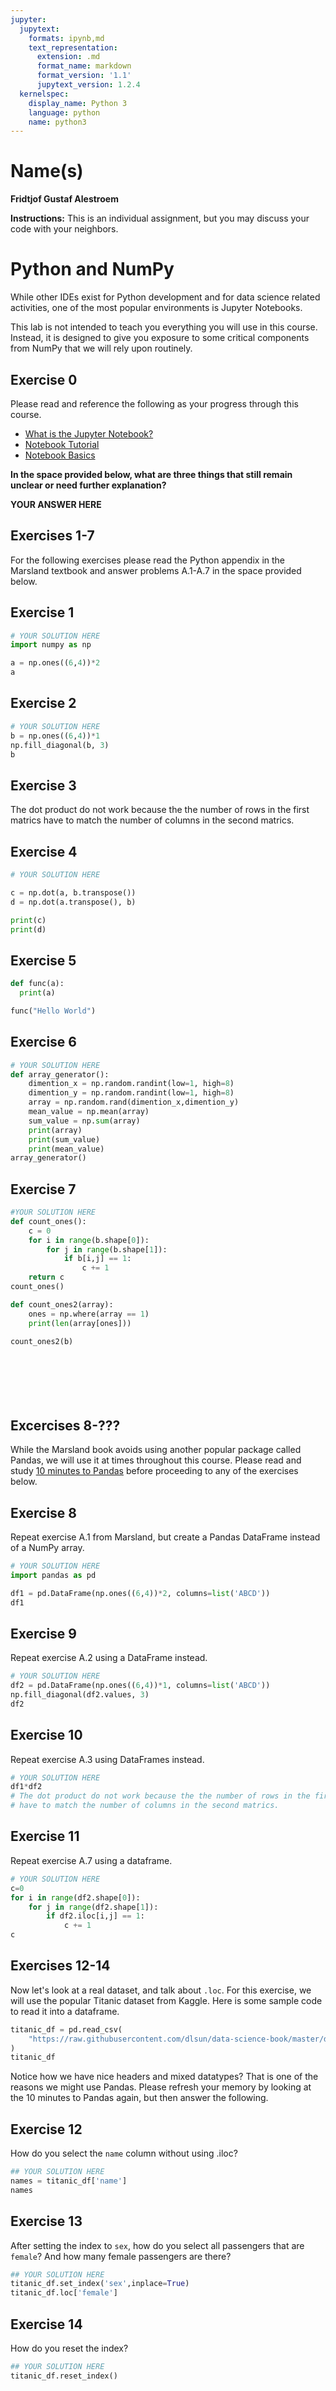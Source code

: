 ```yaml
---
jupyter:
  jupytext:
    formats: ipynb,md
    text_representation:
      extension: .md
      format_name: markdown
      format_version: '1.1'
      jupytext_version: 1.2.4
  kernelspec:
    display_name: Python 3
    language: python
    name: python3
---
```


# Name(s)
**Fridtjof Gustaf Alestroem**


**Instructions:** This is an individual assignment, but you may discuss your code with your neighbors.


# Python and NumPy

While other IDEs exist for Python development and for data science related activities, one of the most popular environments is Jupyter Notebooks.

This lab is not intended to teach you everything you will use in this course. Instead, it is designed to give you exposure to some critical components from NumPy that we will rely upon routinely.

## Exercise 0
Please read and reference the following as your progress through this course. 

* [What is the Jupyter Notebook?](https://nbviewer.jupyter.org/github/jupyter/notebook/blob/master/docs/source/examples/Notebook/What%20is%20the%20Jupyter%20Notebook.ipynb#)
* [Notebook Tutorial](https://www.datacamp.com/community/tutorials/tutorial-jupyter-notebook)
* [Notebook Basics](https://nbviewer.jupyter.org/github/jupyter/notebook/blob/master/docs/source/examples/Notebook/Notebook%20Basics.ipynb)

**In the space provided below, what are three things that still remain unclear or need further explanation?**


**YOUR ANSWER HERE**


## Exercises 1-7
For the following exercises please read the Python appendix in the Marsland textbook and answer problems A.1-A.7 in the space provided below.


## Exercise 1

```python
# YOUR SOLUTION HERE
import numpy as np

a = np.ones((6,4))*2
a
```

## Exercise 2

```python
# YOUR SOLUTION HERE
b = np.ones((6,4))*1
np.fill_diagonal(b, 3)
b
```

## Exercise 3


The dot product do not work because the the number of rows in the first matrics have to match the number of columns in the second matrics. 


## Exercise 4

```python
# YOUR SOLUTION HERE

c = np.dot(a, b.transpose())
d = np.dot(a.transpose(), b)

print(c)
print(d)
```

## Exercise 5

```python
def func(a):
  print(a)
```

```python
func("Hello World")
```

## Exercise 6

```python
# YOUR SOLUTION HERE
def array_generator():
    dimention_x = np.random.randint(low=1, high=8)
    dimention_y = np.random.randint(low=1, high=8)
    array = np.random.rand(dimention_x,dimention_y)
    mean_value = np.mean(array)
    sum_value = np.sum(array)
    print(array)
    print(sum_value)
    print(mean_value)
array_generator()
```

## Exercise 7

```python
#YOUR SOLUTION HERE
def count_ones():
    c = 0
    for i in range(b.shape[0]):
        for j in range(b.shape[1]):
            if b[i,j] == 1:
                c += 1
    return c
count_ones()
```

```python
def count_ones2(array):
    ones = np.where(array == 1)
    print(len(array[ones]))

count_ones2(b)





    
```

## Excercises 8-???
While the Marsland book avoids using another popular package called Pandas, we will use it at times throughout this course. Please read and study [10 minutes to Pandas](https://pandas.pydata.org/pandas-docs/stable/getting_started/10min.html) before proceeding to any of the exercises below.


## Exercise 8
Repeat exercise A.1 from Marsland, but create a Pandas DataFrame instead of a NumPy array.

```python
# YOUR SOLUTION HERE
import pandas as pd

df1 = pd.DataFrame(np.ones((6,4))*2, columns=list('ABCD'))
df1
```

## Exercise 9
Repeat exercise A.2 using a DataFrame instead.

```python
# YOUR SOLUTION HERE
df2 = pd.DataFrame(np.ones((6,4))*1, columns=list('ABCD'))
np.fill_diagonal(df2.values, 3)
df2
```

## Exercise 10
Repeat exercise A.3 using DataFrames instead.

```python
# YOUR SOLUTION HERE
df1*df2
# The dot product do not work because the the number of rows in the first matrics 
# have to match the number of columns in the second matrics. 
```

## Exercise 11
Repeat exercise A.7 using a dataframe.

```python
# YOUR SOLUTION HERE
c=0
for i in range(df2.shape[0]):
    for j in range(df2.shape[1]):
        if df2.iloc[i,j] == 1:
            c += 1
c
```

## Exercises 12-14
Now let's look at a real dataset, and talk about ``.loc``. For this exercise, we will use the popular Titanic dataset from Kaggle. Here is some sample code to read it into a dataframe.

```python
titanic_df = pd.read_csv(
    "https://raw.githubusercontent.com/dlsun/data-science-book/master/data/titanic.csv"
)
titanic_df
```

Notice how we have nice headers and mixed datatypes? That is one of the reasons we might use Pandas. Please refresh your memory by looking at the 10 minutes to Pandas again, but then answer the following.


## Exercise 12
How do you select the ``name`` column without using .iloc?

```python
## YOUR SOLUTION HERE
names = titanic_df['name']
names

```

## Exercise 13
After setting the index to ``sex``, how do you select all passengers that are ``female``? And how many female passengers are there?

```python
## YOUR SOLUTION HERE
titanic_df.set_index('sex',inplace=True)
titanic_df.loc['female']
```

## Exercise 14
How do you reset the index?

```python
## YOUR SOLUTION HERE
titanic_df.reset_index()

```

```python

```
